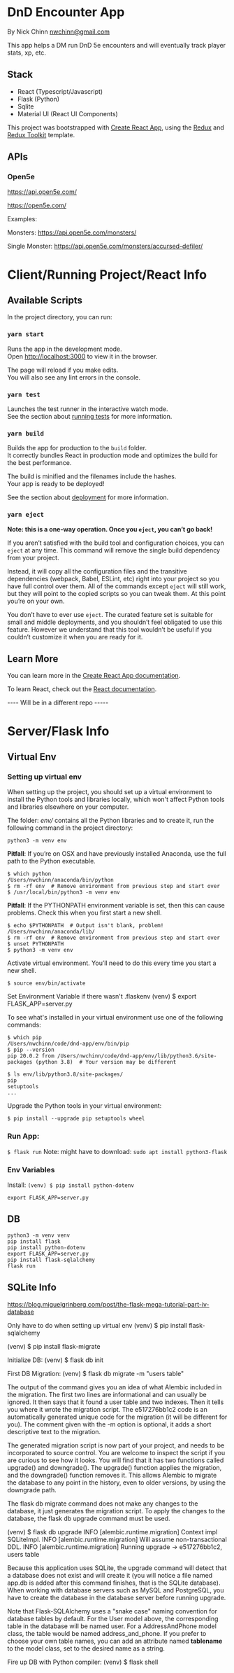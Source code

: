 # DnD Encounter App

By Nick Chinn <nwchinn@gmail.com>

This app helps a DM run DnD 5e encounters and will eventually track player stats, xp, etc.

## Stack

- React (Typescript/Javascript)
- Flask (Python)
- Sqlite
- Material UI (React UI Components)

This project was bootstrapped with [Create React App](https://github.com/facebook/create-react-app), using the [Redux](https://redux.js.org/) and [Redux Toolkit](https://redux-toolkit.js.org/) template.

## APIs

### Open5e

https://api.open5e.com/

https://open5e.com/

Examples:

Monsters: https://api.open5e.com/monsters/

Single Monster: https://api.open5e.com/monsters/accursed-defiler/


# Client/Running Project/React Info

## Available Scripts

In the project directory, you can run:

### `yarn start`

Runs the app in the development mode.<br />
Open [http://localhost:3000](http://localhost:3000) to view it in the browser.

The page will reload if you make edits.<br />
You will also see any lint errors in the console.

### `yarn test`

Launches the test runner in the interactive watch mode.<br />
See the section about [running tests](https://facebook.github.io/create-react-app/docs/running-tests) for more information.

### `yarn build`

Builds the app for production to the `build` folder.<br />
It correctly bundles React in production mode and optimizes the build for the best performance.

The build is minified and the filenames include the hashes.<br />
Your app is ready to be deployed!

See the section about [deployment](https://facebook.github.io/create-react-app/docs/deployment) for more information.

### `yarn eject`

**Note: this is a one-way operation. Once you `eject`, you can’t go back!**

If you aren’t satisfied with the build tool and configuration choices, you can `eject` at any time. This command will remove the single build dependency from your project.

Instead, it will copy all the configuration files and the transitive dependencies (webpack, Babel, ESLint, etc) right into your project so you have full control over them. All of the commands except `eject` will still work, but they will point to the copied scripts so you can tweak them. At this point you’re on your own.

You don’t have to ever use `eject`. The curated feature set is suitable for small and middle deployments, and you shouldn’t feel obligated to use this feature. However we understand that this tool wouldn’t be useful if you couldn’t customize it when you are ready for it.

## Learn More

You can learn more in the [Create React App documentation](https://facebook.github.io/create-react-app/docs/getting-started).

To learn React, check out the [React documentation](https://reactjs.org/).












---- Will be in a different repo -----

# Server/Flask Info

## Virtual Env

### Setting up virtual env

When setting up the project, you should set up a virtual environment to install the Python tools and libraries locally, which won't affect Python tools and libraries elsewhere on your computer.

The folder: *env/* contains all the Python libraries and to create it, run the following command in the project directory:

`python3 -m venv env`

**Pitfall**: If you’re on OSX and have previously installed Anaconda, use the full path to the Python executable.
```
$ which python
/Users/nwchinn/anaconda/bin/python
$ rm -rf env  # Remove environment from previous step and start over
$ /usr/local/bin/python3 -m venv env
```

**Pitfall**: If the PYTHONPATH environment variable is set, then this can cause problems. Check this when you first start a new shell.
```
$ echo $PYTHONPATH  # Output isn't blank, problem!
/Users/nwchinn/anaconda/lib/
$ rm -rf env  # Remove environment from previous step and start over
$ unset PYTHONPATH
$ python3 -m venv env
```

Activate virtual environment. You’ll need to do this every time you start a new shell.

`$ source env/bin/activate`

Set Environment Variable if there wasn't .flaskenv
(venv) $ export FLASK_APP=server.py


To see what's installed in your virtual environment use one of the following commands:
```
$ which pip
/Users/nwchinn/code/dnd-app/env/bin/pip
$ pip --version
pip 20.0.2 from /Users/nwchinn/code/dnd-app/env/lib/python3.6/site-packages (python 3.8)  # Your version may be different
```

```
$ ls env/lib/python3.8/site-packages/
pip
setuptools
...
```

Upgrade the Python tools in your virtual environment:

`$ pip install --upgrade pip setuptools wheel`


### Run App:
`$ flask run`
Note: might have to download: `sudo apt install python3-flask`

### Env Variables

Install:
`(venv) $ pip install python-dotenv`

`export FLASK_APP=server.py`

## DB

```
python3 -m venv venv
pip install flask
pip install python-dotenv
export FLASK_APP=server.py
pip install flask-sqlalchemy
flask run
```

## SQLite Info

https://blog.miguelgrinberg.com/post/the-flask-mega-tutorial-part-iv-database

Only have to do when setting up virtual env
(venv) $ pip install flask-sqlalchemy

(venv) $ pip install flask-migrate

Initialize DB:
(venv) $ flask db init

First DB Migration:
(venv) $ flask db migrate -m "users table"

The output of the command gives you an idea of what Alembic included in the migration. The first two lines are informational and can usually be ignored. It then says that it found a user table and two indexes. Then it tells you where it wrote the migration script. The e517276bb1c2 code is an automatically generated unique code for the migration (it will be different for you). The comment given with the -m option is optional, it adds a short descriptive text to the migration.

The generated migration script is now part of your project, and needs to be incorporated to source control. You are welcome to inspect the script if you are curious to see how it looks. You will find that it has two functions called upgrade() and downgrade(). The upgrade() function applies the migration, and the downgrade() function removes it. This allows Alembic to migrate the database to any point in the history, even to older versions, by using the downgrade path.

The flask db migrate command does not make any changes to the database, it just generates the migration script. To apply the changes to the database, the flask db upgrade command must be used.

(venv) $ flask db upgrade
INFO  [alembic.runtime.migration] Context impl SQLiteImpl.
INFO  [alembic.runtime.migration] Will assume non-transactional DDL.
INFO  [alembic.runtime.migration] Running upgrade  -> e517276bb1c2, users table

Because this application uses SQLite, the upgrade command will detect that a database does not exist and will create it (you will notice a file named app.db is added after this command finishes, that is the SQLite database). When working with database servers such as MySQL and PostgreSQL, you have to create the database in the database server before running upgrade.

Note that Flask-SQLAlchemy uses a "snake case" naming convention for database tables by default. For the User model above, the corresponding table in the database will be named user. For a AddressAndPhone model class, the table would be named address_and_phone. If you prefer to choose your own table names, you can add an attribute named __tablename__ to the model class, set to the desired name as a string.


Fire up DB with Python compiler: 
(venv) $ flask shell
